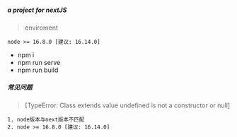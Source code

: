 ##### a project for nextJS

> enviroment
```
node >= 16.8.0 [建议: 16.14.0]
```

- npm i
- npm run serve
- npm run build

##### 常见问题

> [TypeError: Class extends value undefined is not a constructor or null]
```
1. node版本与next版本不匹配
2. node >= 16.8.0 [建议: 16.14.0]
```

